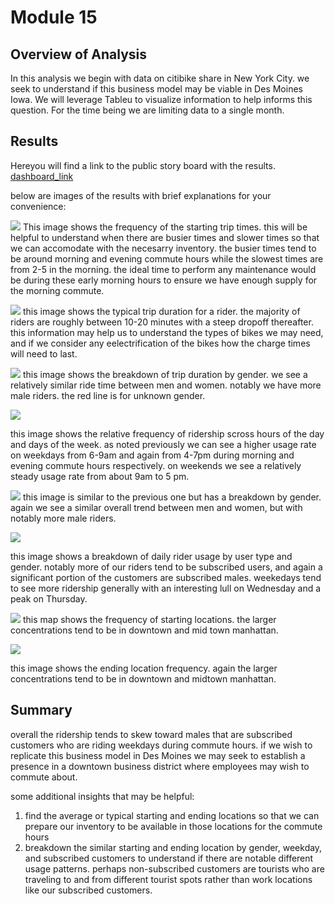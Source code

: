 # Module 15

## Overview of Analysis
In this analysis we begin with data on citibike share in New York City. we seek to understand if this business model may be viable in Des Moines Iowa. We will leverage Tableu to visualize information to help informs this question. For the time being we are limiting data to a single month. 

## Results

Hereyou will find a link to the public story board with the results. 
[dashboard_link](https://public.tableau.com/app/profile/jameson.thornton/viz/UCB_Module_15_Challenge/Story1?publish=yes)

below are images of the results with brief explanations for your convenience:

![](resources/Start_Hour.png)
This image shows the frequency of the starting trip times. this will be helpful to understand when there are busier times and slower times so that we can accomodate with the necesarry inventory. the busier times tend to be around morning and evening commute hours while the slowest times are from 2-5 in the morning. the ideal time to perform any maintenance would be during these early morning hours to ensure we have enough supply for the morning commute. 

![](resources/Trip_Duration.png)
this image shows the typical trip duration for a rider. the majority of riders are roughly between 10-20 minutes with a steep dropoff thereafter. this information may help us to understand the types of bikes we may need, and if we consider any eelectrification of the bikes how the charge times will need to last. 

![](resources/Trip_Duration_Gender.png)
this image shows the breakdown of trip duration by gender. we see a relatively similar ride time between men and women. notably we have more male riders. the red line is for unknown gender. 

![](resources/Trip_Weekday_Hour.png) 

this image shows the relative frequency of ridership scross hours of the day and days of the week. as noted previously we can see a higher usage rate on weekdays from 6-9am and again from 4-7pm during morning and evening commute hours respectively. on weekends we see a relatively steady usage rate from about 9am to 5 pm. 

![](resources/Trip_Weekday_Hour_Gender.png)
this image is similar to the previous one but has a breakdown by gender. again we see a similar overall trend between men and women, but with notably more male riders. 

![](resources/Trips_Weekday_Gender_User.png)

this image shows a breakdown of daily rider usage by user type and gender. notably more of our riders tend to be subscribed users, and again a significant portion of the customers are subscribed males. weekedays tend to see more ridership generally with an interesting lull on Wednesday and a peak on Thursday. 

![](resources/Start_Map.png)
this map shows the frequency of starting locations. the larger concentrations tend to be in downtown and mid town manhattan. 

![](resources/End_Map.png)

this image shows the ending location frequency. again the larger concentrations tend to be in downtown and midtown manhattan. 

## Summary

overall the ridership tends to skew toward males that are subscribed customers who are riding weekdays during commute hours. if we wish to replicate this business model in Des Moines we may seek to establish a presence in a downtown business district where employees may wish to commute about. 

some additional insights that may be helpful:
1. find the average or typical starting and ending locations so that we can prepare our inventory to be available in those locations for the commute hours
2. breakdown the similar starting and ending location by gender, weekday, and subscribed customers to understand if there are notable different usage patterns. perhaps non-subscribed customers are tourists who are traveling to and from different tourist spots rather than work locations like our subscribed customers. 
